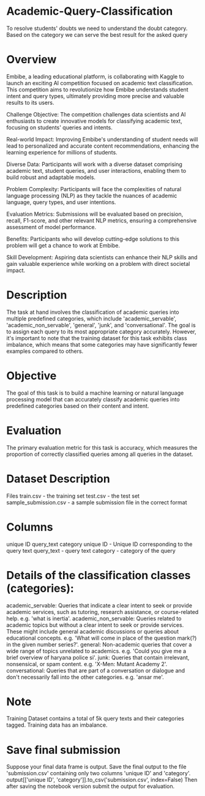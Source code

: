 # Academic-Query-Classification
To resolve students' doubts we need to understand the doubt category. Based on the category we can serve the best result for the asked query
# Overview
Embibe, a leading educational platform, is collaborating with Kaggle to launch an exciting AI competition focused on academic text classification. This competition aims to revolutionize how Embibe understands student intent and query types, ultimately providing more precise and valuable results to its users.

Challenge Objective: The competition challenges data scientists and AI enthusiasts to create innovative models for classifying academic text, focusing on students' queries and intents.

Real-world Impact: Improving Embibe's understanding of student needs will lead to personalized and accurate content recommendations, enhancing the learning experience for millions of students.

Diverse Data: Participants will work with a diverse dataset comprising academic text, student queries, and user interactions, enabling them to build robust and adaptable models.

Problem Complexity: Participants will face the complexities of natural language processing (NLP) as they tackle the nuances of academic language, query types, and user intentions.

Evaluation Metrics: Submissions will be evaluated based on precision, recall, F1-score, and other relevant NLP metrics, ensuring a comprehensive assessment of model performance.

Benefits: Participants who will develop cutting-edge solutions to this problem will get a chance to work at Embibe.

Skill Development: Aspiring data scientists can enhance their NLP skills and gain valuable experience while working on a problem with direct societal impact.

# Description
The task at hand involves the classification of academic queries into multiple predefined categories, which include 'academic_servable', 'academic_non_servable', 'general', 'junk', and 'conversational'. The goal is to assign each query to its most appropriate category accurately. However, it's important to note that the training dataset for this task exhibits class imbalance, which means that some categories may have significantly fewer examples compared to others.

# Objective 
The goal of this task is to build a machine learning or natural language processing model that can accurately classify academic queries into predefined categories based on their content and intent.

# Evaluation
The primary evaluation metric for this task is accuracy, which measures the proportion of correctly classified queries among all queries in the dataset.

# Dataset Description
Files
train.csv - the training set
test.csv - the test set
sample_submission.csv - a sample submission file in the correct format

# Columns
unique ID query_text category
unique ID - Unique ID corresponding to the query text
query_text - query text
category - category of the query

# Details of the classification classes (categories):
academic_servable: Queries that indicate a clear intent to seek or provide academic services, such as tutoring, research assistance, or course-related help. e.g. 'what is inertia'.
academic_non_servable: Queries related to academic topics but without a clear intent to seek or provide services. These might include general academic discussions or queries about educational concepts. e.g. 'What will come in place of the question mark(?) in the given number series?'.
general: Non-academic queries that cover a wide range of topics unrelated to academics. e.g. 'Could you give me a brief overview of haryana police si'.
junk: Queries that contain irrelevant, nonsensical, or spam content. e.g. 'X-Men: Mutant Academy 2'.
conversational: Queries that are part of a conversation or dialogue and don't necessarily fall into the other categories. e.g. 'ansar me'.

# Note
Training Dataset contains a total of 5k query texts and their categories tagged.
Training data has an imbalance.

# Save final submission
Suppose your final data frame is output. Save the final output to the file 'submission.csv' containing only two columns 'unique ID' and 'category'.
output[['unique ID', 'category']].to_csv('submission.csv', index=False)
Then after saving the notebook version submit the output for evaluation.
